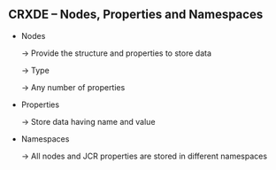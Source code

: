 ## CRXDE – Nodes, Properties and Namespaces


 - Nodes
 
    -> Provide the structure and properties to store data
  
    -> Type
  
    -> Any number of properties
  
 - Properties

   -> Store data having name and value
   
 - Namespaces

   -> All nodes and JCR properties are stored in different namespaces
